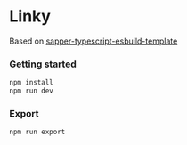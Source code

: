 # Linky

Based on [sapper-typescript-esbuild-template](https://github.com/tommywalkie/sapper-typescript-esbuild-template)

### Getting started

```bash
npm install
npm run dev
```

### Export

```bash
npm run export
```
